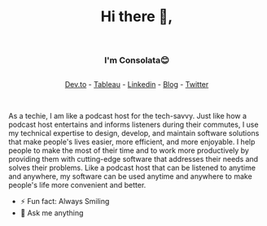 
<h1 align="center"> Hi there 👋,</h1>
<br>
<h3 align="center"> I'm Consolata😊</h3>

##
<p align="center">
  <a href="https://dev.to/consolatacleah">Dev.to</a> -
  <a href="https://public.tableau.com/app/profile/consolata.gicheru">Tableau</a> -
  <a href="https://www.linkedin.com/in/consolata-gicheru-0a000a198/">Linkedin</a> - 
  <a href="https://techsmiles453618527.wordpress.com/">Blog</a> - 
  <a href="https://twitter.com/consolatag">Twitter</a>
</p>
<br>

As a techie, I am like a podcast host for the tech-savvy. Just like how a podcast host entertains and informs listeners during their commutes, I use my technical expertise to design, develop, and maintain software solutions that make people's lives easier, more efficient, and more enjoyable. I help people to make the most of their time and to work more productively by providing them with cutting-edge software that addresses their needs and solves their problems. Like a podcast host that can be listened to anytime and anywhere, my software can be used anytime and anywhere to make people's life more convenient and better.

 
-  ⚡ Fun fact: Always Smiling 
-  💬 Ask me anything






<!--
**Consolata-max/Consolata-max** is a ✨ _special_ ✨ repository because its `README.md` (this file) appears on your GitHub profile.

Here are some ideas to get you started:

- 🔭 I’m currently working on ...
- 🌱 I’m currently learning ...
- 👯 I’m looking to collaborate on ...
- 🤔 I’m looking for help with ...
- 💬 Ask me about ...
- 📫 How to reach me: ...
- 😄 Pronouns: ...
- ⚡ Fun fact: ...
-->
